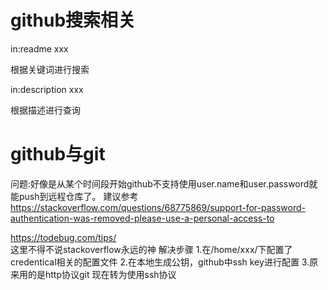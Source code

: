 # github搜索相关
in:readme xxx

根据关键词进行搜索

in:description xxx 

根据描述进行查询

# github与git
问题:好像是从某个时间段开始github不支持使用user.name和user.password就能push到远程仓库了。
建议参考
https://stackoverflow.com/questions/68775869/support-for-password-authentication-was-removed-please-use-a-personal-access-to

https://todebug.com/tips/   
这里不得不说stackoverflow永远的神
解决步骤
1.在/home/xxx/下配置了credentical相关的配置文件
2.在本地生成公钥，github中ssh key进行配置
3.原来用的是http协议git
现在转为使用ssh协议

